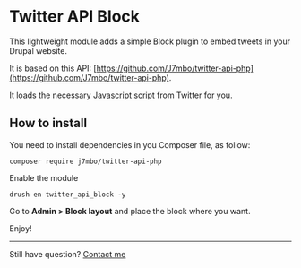 # Twitter API Block

This lightweight module adds a simple Block plugin to embed tweets in your Drupal website.

It is based on this API: [https://github.com/J7mbo/twitter-api-php](https://github.com/J7mbo/twitter-api-php).

It loads the necessary [Javascript script](https://platform.twitter.com/widgets.js) from Twitter for you.

## How to install

You need to install dependencies in you Composer file, as follow:

```
composer require j7mbo/twitter-api-php
```

Enable the module

```
drush en twitter_api_block -y
```

Go to **Admin > Block layout** and place the block where you want.

Enjoy!

--- 

Still have question? [Contact me](https://matthieuscarset.com/)

